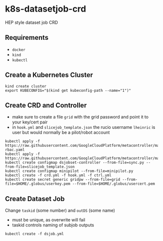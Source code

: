 # k8s-datasetjob-crd
HEP style dataset job CRD

## Requirements
* `docker`
* `kind`
* `kubectl`

## Create a Kubernetes Cluster 
```
kind create cluster
export KUBECONFIG="$(kind get kubeconfig-path --name="1")"
```

## Create CRD and Controller

- make sure to create a file `grid` with the grid password and point it to your key/cert pair
- in `hook.yml` and `slicejob_template.json` the rucio username `lheinric` is user but would
  normally be a pilot/robot account

```
kubectl apply -f https://raw.githubusercontent.com/GoogleCloudPlatform/metacontroller/master/manifests/metacontroller-rbac.yaml
kubectl apply -f https://raw.githubusercontent.com/GoogleCloudPlatform/metacontroller/master/manifests/metacontroller.yaml
kubectl create configmap dsjobset-controller --from-file=sync.py --from-file=slicejob_template.json
kubectl create configmap minipilot --from-file=minipilot.py
kubectl create -f crd.yml -f hook.yml -f ctrl.yml
kubectl create secret generic gridpw --from-file=grid --from-file=$HOME/.globus/userkey.pem --from-file=$HOME/.globus/usercert.pem
```

## Create Dataset Job 

Change `taskid` (some number) and `outDS` (some name)
- must be unique, as overwrite will fail
- taskid controls naming of subjob outputs

```
kubectl create -f dsjob.yml
```
